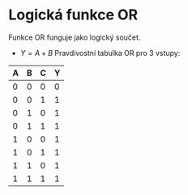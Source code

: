 # Logická funkce OR
Funkce OR funguje jako logický součet.
- $Y = A + B$
Pravdivostní tabulka OR pro 3 vstupy:

| A | B | C | Y |
| -- | -- | -- | -- |
| 0 | 0 | 0 | 0 |
|0|0|1|1|
|0|1|0|1|
|0|1|1|1|
|1|0|0|1|
|1|0|1|1|
|1|1|0|1|
|1|1|1|1|
